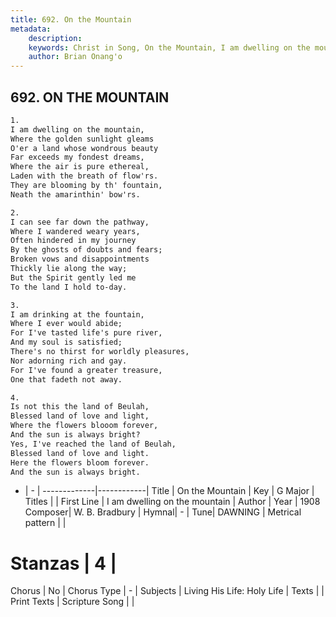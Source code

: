 ```yaml
---
title: 692. On the Mountain
metadata:
    description: 
    keywords: Christ in Song, On the Mountain, I am dwelling on the mountain, 
    author: Brian Onang'o
---
```



## 692. ON THE MOUNTAIN

```txt
1.
I am dwelling on the mountain,
Where the golden sunlight gleams
O'er a land whose wondrous beauty
Far exceeds my fondest dreams,
Where the air is pure ethereal,
Laden with the breath of flow'rs.
They are blooming by th' fountain,
Neath the amarinthin' bow'rs.

2.
I can see far down the pathway,
Where I wandered weary years,
Often hindered in my journey
By the ghosts of doubts and fears;
Broken vows and disappointments
Thickly lie along the way;
But the Spirit gently led me
To the land I hold to-day.

3.
I am drinking at the fountain,
Where I ever would abide;
For I've tasted life's pure river,
And my soul is satisfied;
There's no thirst for worldly pleasures,
Nor adorning rich and gay.
For I've found a greater treasure,
One that fadeth not away.

4.
Is not this the land of Beulah,
Blessed land of love and light,
Where the flowers blooom forever,
And the sun is always bright?
Yes, I've reached the land of Beulah,
Blessed land of love and light.
Here the flowers bloom forever.
And the sun is always bright.
```

- |   -  |
-------------|------------|
Title | On the Mountain |
Key | G Major |
Titles |  |
First Line | I am dwelling on the mountain |
Author | 
Year | 1908
Composer| W. B. Bradbury |
Hymnal|  - |
Tune| DAWNING |
Metrical pattern | |
# Stanzas | 4 |
Chorus | No |
Chorus Type | - |
Subjects | Living His Life: Holy Life |
Texts |  |
Print Texts | 
Scripture Song |  |
  
